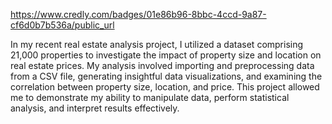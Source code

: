  https://www.credly.com/badges/01e86b96-8bbc-4ccd-9a87-cf6d0b7b536a/public_url

In my recent real estate analysis project, I utilized a dataset comprising 21,000 properties to investigate the impact of property size and location on real estate prices. My analysis involved importing and preprocessing data from a CSV file, generating insightful data visualizations, and examining the correlation between property size, location, and price. This project allowed me to demonstrate my ability to manipulate data, perform statistical analysis, and interpret results effectively.
